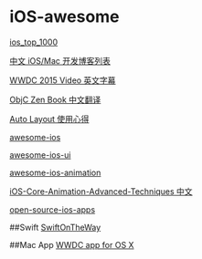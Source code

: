 # iOS-awesome

[ios_top_1000](https://github.com/iamdaiyuan/ios_top_1000)

[中文 iOS/Mac 开发博客列表](https://github.com/tangqiaoboy/iOSBlogCN)

[WWDC 2015 Video 英文字幕](https://github.com/qiaoxueshi/WWDC_2015_Video_Subtitle)

[ObjC Zen Book 中文翻译](https://github.com/oa414/objc-zen-book-cn)

[Auto Layout 使用心得](https://github.com/johnlui/AutoLayout)

[awesome-ios](https://github.com/vsouza/awesome-ios)

[awesome-ios-ui](https://github.com/cjwirth/awesome-ios-ui)

[awesome-ios-animation](https://github.com/sxyx2008/awesome-ios-animation)

[iOS-Core-Animation-Advanced-Techniques 中文](https://github.com/AttackOnDobby/iOS-Core-Animation-Advanced-Techniques)

[open-source-ios-apps](https://github.com/dkhamsing/open-source-ios-apps)

##Swift
[SwiftOnTheWay](https://github.com/wtuyp/SwiftOnTheWay)

##Mac App
[WWDC app for OS X](https://github.com/insidegui/WWDC)
